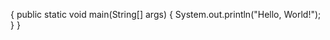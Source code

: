{
    public static void main(String[] args) {
        System.out.println("Hello, World!");
    }
}
